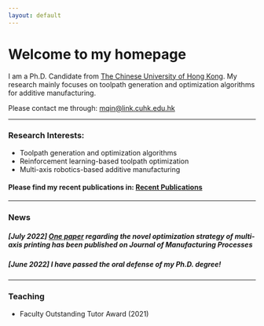 ```yaml
---
layout: default
---
```


# **Welcome to my homepage**

I am a Ph.D. Candidate from [The Chinese University of Hong Kong](https://www.cuhk.edu.hk/english/index.html). My research mainly focuses on toolpath generation and optimization algorithms for additive manufacturing. 

Please contact me through: mqin@link.cuhk.edu.hk

---
### **Research Interests:**
- Toolpath generation and optimization algorithms
- Reinforcement learning-based toolpath optimization
- Multi-axis robotics-based additive manufacturing

#### Please find my recent publications in: [Recent Publications](./selected_publications.html)

---
### News
##### [July 2022] [One paper](https://doi.org/10.1016/j.jmapro.2022.07.024) regarding the novel optimization strategy of multi-axis printing has been published on *Journal of Manufacturing Processes* 
##### [June 2022] I have passed the oral defense of my Ph.D. degree!

---
### Teaching
- Faculty Outstanding Tutor Award (2021) 



